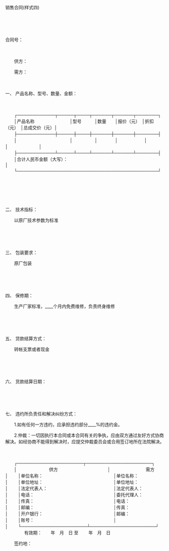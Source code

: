 



销售合同(样式四)



 

　　 

　　


 合同号：
 
　　



　　供方：

　　需方： 

　　

一、
产品名称、型号、数量、金额：

　　


　　┌────────────┬─────┬────┬──────┬──────┬───────┐
　　│产品名称　　　　　　　　│型号　　　│数量　　│报价（元）　│折扣（元）　│总成交价（元）│
　　├────────────┼─────┼────┼──────┼──────┼───────┤
　　│　　　　　　　　　　　　│　　　　　│　　　　│　　　　　　│　　　　　　│　　　　　　　│
　　├────────────┴─────┴────┴──────┴──────┴───────┤
　　│合计人民币金额（大写）：　　　　　　　　　　　　　　　　　　　　　　　　　　　　　　　　　│
　　└─────────────────────────────────────────────┘
　　


　　 

　　

二、
技术指标：

　　以原厂技术参数为标准

　　 

　　

三、
包装要求：

　　原厂包装

　　 

　　

四、
保修期：

　　生产厂家标准，____个月内免费维修，负责终身维修

　　 

　　

五、
贷款结算方式：

　　转帐支票或者现金

　　 

　　

六、
货款结算日期：

　　 

　　

七、
违约所负责任和解决纠纷方式：

　　1.如有任何一方违约，应承担违约部分____%的违约金。

　　2.仲裁：一切因执行本合同或本合同有关的争执，应由双方通过友好方式协商解决。如经协商不能得到解决时，应提交仲裁委员会或合用签订地所在法院解决。

　　


　　┌─────────────────────┬─────────────────────┐
　　│　　　　　　　 供方　　　　　　　　　　　 │　　　　　　　　需方　　　　　　　　　　　│
　　│单位名称：　　　　　　　　　　　　　　　　│单位名称：　　　　　　　　　　　　　　　　│
　　│单位地址：　　　　　　　　　　　　　　　　│单位地址：　　　　　　　　　　　　　　　　│
　　│法定代表人：　　　　　　　　　　　　　　　│法定代表人：　　　　　　　　　　　　　　　│
　　│电话：　　　　　　　　　　　　　　　　　　│委托代理人：　　　　　　　　　　　　　　　│
　　│传真：　　　　　　　　　　　　　　　　　　│电话：　　　　　　　　　　　　　　　　　　│
　　│邮编：　　　　　　　　　　　　　　　　　　│传真：　　　　　　　　　　　　　　　　　　│
　　│开户银行：　　　　　　　　　　　　　　　　│邮编：　　　　　　　　　　　　　　　　　　│
　　│账号：　　　　　　　　　　　　　　　　　　│　　　　　　　　　　　　　　　　　　　　　│
　　└─────────────────────┴─────────────────────┘
　　
　　有效期：　　年　月　日 至　　 年　月　日

　　签约地：